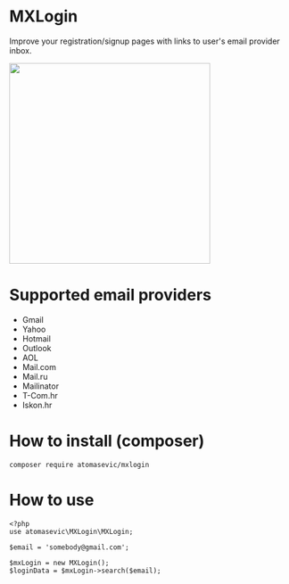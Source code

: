 # MXLogin
Improve your registration/signup pages with links to user's email provider inbox.


<img src="http://i.imgur.com/5QZKwp9.png?1" width="360" height="360" />

# Supported email providers
* Gmail
* Yahoo
* Hotmail
* Outlook
* AOL
* Mail.com
* Mail.ru
* Mailinator
* T-Com.hr
* Iskon.hr

# How to install (composer)

    composer require atomasevic/mxlogin

# How to use

    <?php
    use atomasevic\MXLogin\MXLogin;

    $email = 'somebody@gmail.com';

    $mxLogin = new MXLogin();
    $loginData = $mxLogin->search($email);

